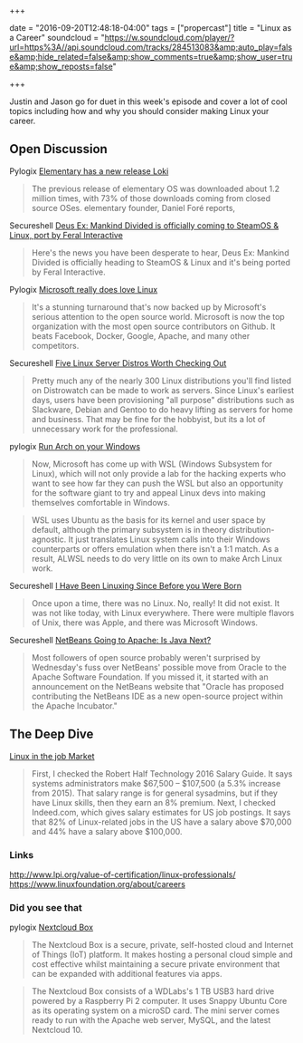 +++

date = "2016-09-20T12:48:18-04:00" tags = ["propercast"] title = "Linux as a Career"
soundcloud = "https://w.soundcloud.com/player/?url=https%3A//api.soundcloud.com/tracks/284513083&amp;auto_play=false&amp;hide_related=false&amp;show_comments=true&amp;show_user=true&amp;show_reposts=false"

+++

Justin and Jason go for duet in this week's episode and cover a lot of cool topics including how and why you should consider making Linux your career.

## Open Discussion

Pylogix
[Elementary has a new release Loki](http://blog.elementary.io/post/147637979911/loki-04-stable-release)
> The previous release of elementary OS was downloaded about 1.2 million times, with 73% of those downloads coming from closed source OSes. elementary founder, Daniel Foré reports,

Secureshell
[Deus Ex: Mankind Divided is officially coming to SteamOS & Linux, port by Feral Interactive](https://www.gamingonlinux.com/articles/deus-ex-mankind-divided-is-officially-coming-to-steamos-linux-port-by-feral-interactive.8090)
>Here's the news you have been desperate to hear, Deus Ex: Mankind Divided is officially heading to SteamOS & Linux and it's being ported by Feral Interactive.

Pylogix
[Microsoft really does love Linux](http://www.theverge.com/platform/amp/2016/9/15/12926288/microsoft-really-does-love-linux)

>  It's a stunning turnaround that's now backed up by Microsoft's serious attention to the open source world. Microsoft is now the top organization with the most open source contributors on Github. It beats Facebook, Docker, Google, Apache, and many other competitors.

Secureshell
[Five Linux Server Distros Worth Checking Out](http://windowsitpro.com/industry/five-linux-server-distros-worth-checking-out)
>Pretty much any of the nearly 300 Linux distributions you'll find listed on Distrowatch can be made to work as servers. Since Linux's earliest days, users have been provisioning "all purpose" distributions such as Slackware, Debian and Gentoo to do heavy lifting as servers for home and business. That may be fine for the hobbyist, but its a lot of unnecessary work for the professional.

pylogix
[Run Arch on your Windows](http://www.techworm.net/2016/09/can-now-run-arch-linux-windows-using-awsl.html)
> Now, Microsoft has come up with WSL (Windows Subsystem for Linux), which will not only provide a lab for the hacking experts who want to see how far they can push the WSL but also an opportunity for the software giant to try and appeal Linux devs into making themselves comfortable in Windows.

>WSL uses Ubuntu as the basis for its kernel and user space by default, although the primary subsystem is in theory distribution-agnostic. It just translates Linux system calls into their Windows counterparts or offers emulation when there isn't a 1:1 match. As a result, ALWSL needs to do very little on its own to make Arch Linux work.

Secureshell
[I Have Been Linuxing Since Before you Were Born](https://opensource.com/life/16/7/my-linux-story-carla-schroder)
>Once upon a time, there was no Linux. No, really! It did not exist. It was not like today, with Linux everywhere. There were multiple flavors of Unix, there was Apple, and there was Microsoft Windows.

Secureshell
[NetBeans Going to Apache: Is Java Next?](http://devproconnections.com/development/netbeans-going-apache-java-next)
>Most followers of open source probably weren't surprised by Wednesday's fuss over NetBeans' possible move from Oracle to the Apache Software Foundation. If you missed it, it started with an announcement on the NetBeans website that "Oracle has proposed contributing the NetBeans IDE as a new open-source project within the Apache Incubator."

## The Deep Dive
[Linux in the job Market](http://linuxsurvival.com/the-linux-job-market/)
> First, I checked the Robert Half Technology 2016 Salary Guide. It says systems administrators make $67,500 – $107,500 (a 5.3% increase from 2015). That salary range is for general sysadmins, but if they have Linux skills, then they earn an 8% premium.
> Next, I checked Indeed.com, which gives salary estimates for US job postings. It says that 82% of Linux-related jobs in the US have a salary above $70,000 and 44% have a salary above $100,000.
### Links
http://www.lpi.org/value-of-certification/linux-professionals/
https://www.linuxfoundation.org/about/careers


### Did you see that
pylogix
[Nextcloud Box](http://www.zdnet.com/article/nextcloud-box-a-cloud-for-your-office-or-living-room/)
> The Nextcloud Box is a secure, private, self-hosted cloud and Internet of Things (IoT) platform. It makes hosting a personal cloud simple and cost effective whilst maintaining a secure private environment that can be expanded with additional features via apps.

> The Nextcloud Box consists of a WDLabs's 1 TB USB3 hard drive powered by a Raspberry Pi 2 computer. It uses Snappy Ubuntu Core as its operating system on a microSD card. The mini server comes ready to run with the Apache web server, MySQL, and the latest Nextcloud 10.

